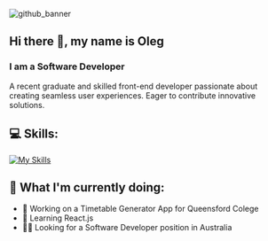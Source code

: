 ![github_banner](https://github.com/jaynero/jaynero/assets/61372337/73ef7b58-e655-4877-99fe-954f6646dce2)
## Hi there 👋, my name is Oleg

### I am a Software Developer

A recent graduate and skilled front-end developer passionate about creating seamless user experiences. Eager to contribute innovative solutions.

## 💻 Skills:

[![My Skills](https://skillicons.dev/icons?i=js,html,css,nodejs,react,python,git,github,vscode)](https://skillicons.dev)

## 🎯 What I'm currently doing:
- 🔭 Working on a Timetable Generator App for Queensford Colege 
- 🌱 Learning React.js
- 👨‍💻 Looking for a Software Developer position in Australia


